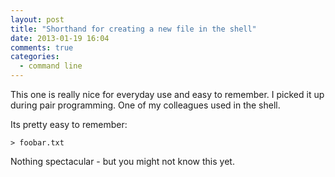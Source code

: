 ```yaml
---
layout: post
title: "Shorthand for creating a new file in the shell"
date: 2013-01-19 16:04
comments: true
categories: 
  - command line
---
```


This one is really nice for everyday use and easy to remember. I picked it up during pair programming. One of my colleagues used in the shell.

Its pretty easy to remember:

    > foobar.txt
    	
Nothing spectacular - but you might not know this yet.
